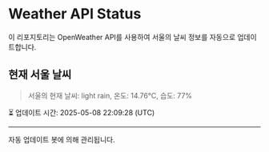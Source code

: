 
# Weather API Status

이 리포지토리는 OpenWeather API를 사용하여 서울의 날씨 정보를 자동으로 업데이트합니다.

## 현재 서울 날씨
> 서울의 현재 날씨: light rain, 온도: 14.76°C, 습도: 77%

⏳ 업데이트 시간: 2025-05-08 22:09:28 (UTC)

---
자동 업데이트 봇에 의해 관리됩니다.
